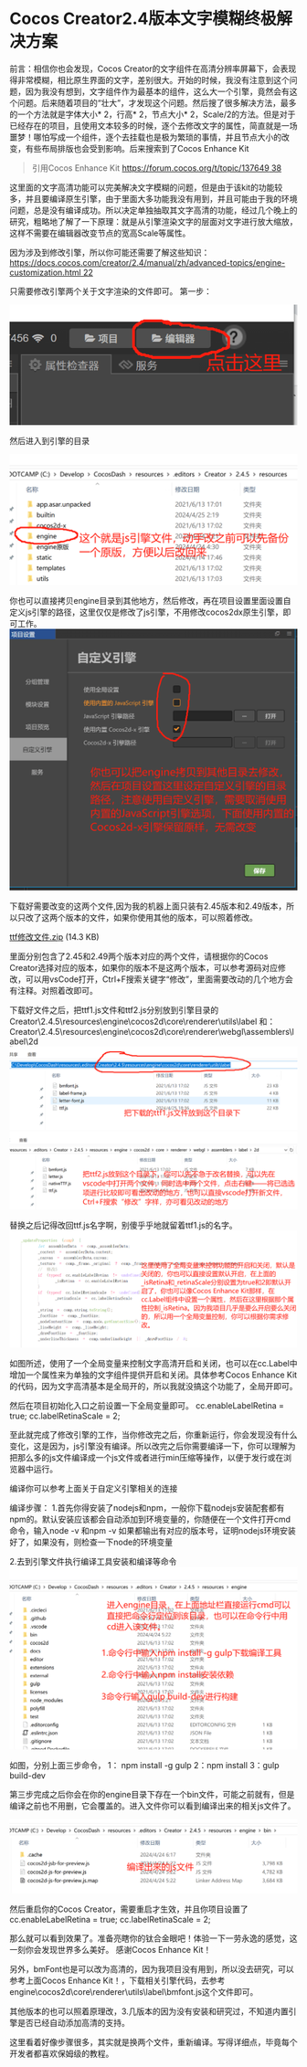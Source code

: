 # Cocos Creator2.4版本文字模糊终极解决方案

前言：相信你也会发现，Cocos Creator的文字组件在高清分辨率屏幕下，会表现得非常模糊，相比原生界面的文字，差别很大。开始的时候，我没有注意到这个问题，因为我没有想到，文字组件作为最基本的组件，这么大一个引擎，竟然会有这个问题。后来随着项目的“壮大”，才发现这个问题。然后搜了很多解决方法，最多的一个方法就是字体大小* 2，行高* 2，节点大小* 2，Scale/2的方法。但是对于已经存在的项目，且使用文本较多的时候，逐个去修改文字的属性，简直就是一场噩梦！哪怕写成一个组件，逐个去挂载也是极为繁琐的事情，并且节点大小的改变，有些布局排版也会受到影响。后来搜索到了Cocos Enhance Kit

> 引用Cocos Enhance Kit [https://forum.cocos.org/t/topic/137649 38](https://forum.cocos.org/t/topic/137649)

这里面的文字高清功能可以完美解决文字模糊的问题，但是由于该kit的功能较多，并且要编译原生引擎，由于里面大多功能我没有用到，并且可能由于我的环境问题，总是没有编译成功。所以决定单独抽取其文字高清的功能，经过几个晚上的研究，粗略地了解了一下原理：就是从引擎渲染文字的层面对文字进行放大缩放，这样不需要在编辑器改变节点的宽高Scale等属性。

因为涉及到修改引擎，所以你可能还需要了解这些知识：
[https://docs.cocos.com/creator/2.4/manual/zh/advanced-topics/engine-customization.html 22](https://docs.cocos.com/creator/2.4/manual/zh/advanced-topics/engine-customization.html)

只需要修改引擎两个关于文字渲染的文件即可。
第一步：

![1714041866507](./ReadMe/2d4eb567f7d4d292d1351f3785444db5bf5481b9.png)

然后进入到引擎的目录

![1714042207979](./ReadMe/68496ddda8c7c1bdbd9630d90e95e2a1ebc71cbe.png)

你也可以直接拷贝engine目录到其他地方，然后修改，再在项目设置里面设置自定义js引擎的路径，这里仅仅是修改了js引擎，不用修改cocos2dx原生引擎，即可工作。
![1714042570167](./ReadMe/63704d83b09584b0f76facf95ff514f4e7046259.png)

下载好需要改变的这两个文件,因为我的机器上面只装有2.45版本和2.49版本，所以只改了这两个版本的文件，如果你使用其他的版本，可以照着修改。

[ttf修改文件.zip](https://forum.cocos.org/uploads/short-url/ddJEm0GCRPHkLCIACZcobuiYyA1.zip) (14.3 KB)

里面分别包含了2.45和2.49两个版本对应的两个文件，请根据你的Cocos Creator选择对应的版本，如果你的版本不是这两个版本，可以参考源码对应修改，可以用vsCode打开，Ctrl+F搜索关键字“修改”，里面需要改动的几个地方会有注释。对照着改即可。

下载好文件之后，把ttf1.js文件和ttf2.js分别放到引擎目录的Creator\2.4.5\resources\engine\cocos2d\core\renderer\utils\label
和：
Creator\2.4.5\resources\engine\cocos2d\core\renderer\webgl\assemblers\label\2d
![1714043264680](./ReadMe/4d55ddd3b1623cdc59a8432c01b88a94f1418dd9.png)
![1714043603545](./ReadMe/6b3c19aa388deef60afb60a7a351626c2c61e736.png)

替换之后记得改回ttf.js名字啊，别傻乎乎地就留着ttf1.js的名字。
![1714044517976](./ReadMe/acc13536f419a50f6f82c016938a645df61db733.png)

如图所述，使用了一个全局变量来控制文字高清开启和关闭，也可以在cc.Label中增加一个属性来为单独的文字组件提供开启和关闭。具体参考Cocos Enhance Kit的代码，因为文字高清基本是全局开的，所以我就没搞这个功能了，全局开即可。

然后在项目初始化入口之前设置一下全局变量即可。
cc.enableLabelRetina = true;
cc.labelRetinaScale = 2;

至此就完成了修改引擎的工作，当你修改完之后，你重新运行，你会发现没有什么变化，这是因为，js引擎没有编译。所以改完之后你需要编译一下，你可以理解为把那么多的js文件编译成一个js文件或者进行min压缩等操作，以便于发行或在浏览器中运行。

编译你可以参考上面关于自定义引擎相关的连接

编译步骤：
1.首先你得安装了nodejs和npm，一般你下载nodejs安装配套都有npm的。默认安装应该都会自动添加到环境变量的，你随便在一个文件打开cmd命令，输入node -v 和npm -v 如果都输出有对应的版本号，证明nodejs环境安装好了，如果没有，则检查一下node的环境变量

2.去到引擎文件执行编译工具安装和编译等命令
![1714045632454](./ReadMe/1f8ffa50aef370ad45654c830425c15da3419a3b.png)

如图，分别上面三步命令，
1： npm install -g gulp
2：npm install
3：gulp build-dev

第三步完成之后你会在你的engine目录下存在一个bin文件，可能之前就有，但是编译之前也不用删，它会覆盖的。进入文件你可以看到编译出来的相关js文件了。

![1714045878751](./ReadMe/802145f9fb5e97a87b0499fdf7b06965b6ea1008.png)

然后重启你的Cocos Creator，需要重启才生效，并且你项目设置了
cc.enableLabelRetina = true;
cc.labelRetinaScale = 2;

那么就可以看到效果了。准备亮瞎你的钛合金眼吧！体验一下一劳永逸的感觉，这一刻你会发现世界多么美好。
感谢Cocos Enhance Kit！

另外，bmFont也是可以改为高清的，因为我项目没有用到，所以没去研究，可以参考上面Cocos Enhance Kit！，下载相关引擎代码，去参考engine\cocos2d\core\renderer\utils\label\bmfont.js这个文件即可。

其他版本的也可以照着原理改，3.几版本的因为没有安装和研究过，不知道内置引擎是否已经自动添加高清的支持。

这里看着好像步骤很多，其实就是换两个文件，重新编译。写得详细点，毕竟每个开发者都喜欢保姆级的教程。